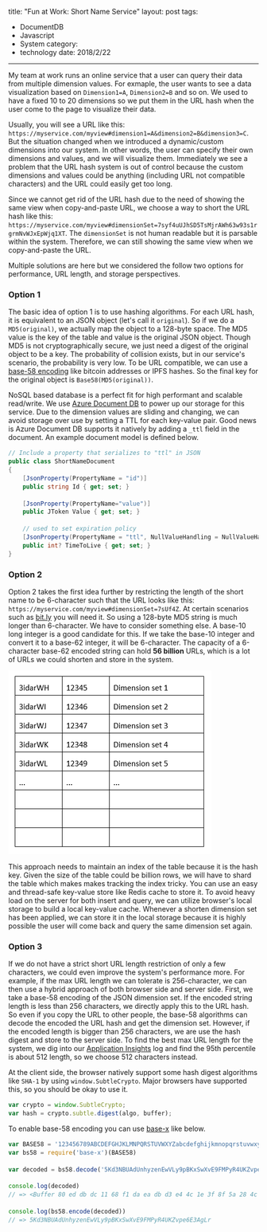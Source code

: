 title: "Fun at Work: Short Name Service"
layout: post
tags:
- DocumentDB
- Javascript
- System
category:
- technology
date: 2018/2/22
---

My team at work runs an online service that a user can query their data from multiple dimension values. For exmaple, the user wants to see a data visualization based on `Dimension1=A`, `Dimension2=B` and so on. We used to have a fixed 10 to 20 dimensions so we put them in the URL hash when the user come to the page to visualize their data. 

Usually, you will see a URL like this: `https://myservice.com/myview#dimension1=A&dimension2=B&dimension3=C`. But the situation changed when we introduced a dynamic/custom dimensions into our system. In other words, the user can specify their own dimensions and values, and we will visualize them. Immediately we see a problem that the URL hash system is out of control because the custom dimensions and values could be anything (including URL not compatible characters) and the URL could easily get too long.

Since we cannot get rid of the URL hash due to the need of showing the same view when copy-and-paste URL, we choose a way to short the URL hash like this: `https://myservice.com/myview#dimensionSet=7syf4uUJhSD5TsMjrAWh63w93s1rgrmNvWJxEpWjq1XT`. The `dimensionSet` is not human readable but it is parsable within the system. Therefore, we can still showing the same view when we copy-and-paste the URL.

<!-- more -->

Multiple solutions are here but we considered the follow two options for performance, URL length, and storage perspectives.

### Option 1

The basic idea of option 1 is to use hashing algorithms. For each URL hash, it is equivalent to an JSON object (let's call it `original`). So if we do a `MD5(original)`, we actually map the object to a 128-byte space. The MD5 value is the key of the table and value is the original JSON object. Though MD5 is not cryptographically secure, we just need a digest of the original object to be a key. The probability of collision exists, but in our service's scenario, the probability is very low. To be URL compatible, we can use a [base-58 encoding][1] like bitcoin addresses or IPFS hashes. So the final key for the original object is `Base58(MD5(original))`.

NoSQL based database is a perfect fit for high performant and scalable read/write. We use [Azure Document DB][2] to power up our storage for this service. Due to the dimension values are sliding and changing, we can avoid storage over use by setting a TTL for each key-value pair. Good news is Azure Document DB supports it natively by adding a `_ttl` field in the document. An example document model is defined below.

```csharp
// Include a property that serializes to "ttl" in JSON
public class ShortNameDocument
{
    [JsonProperty(PropertyName = "id")]
    public string Id { get; set; }

    [JsonProperty(PropertyName="value")]
    public JToken Value { get; set; }

    // used to set expiration policy
    [JsonProperty(PropertyName = "ttl", NullValueHandling = NullValueHandling.Ignore)]
    public int? TimeToLive { get; set; }
}
```

### Option 2

Option 2 takes the first idea further by restricting the length of the short name to be 6-character such that the URL looks like this: `https://myservice.com/myview#dimensionSet=7sUf4Z`. At certain scenarios such as [bit.ly][3] you will need it. So using a 128-byte MD5 string is much longer than 6-character. We have to consider something else. A base-10 long integer is a good candidate for this. If we take the base-10 integer and convert it to a base-62 integer, it will be 6-character. The capacity of a 6-character base-62 encoded string can hold **56 billion** URLs, which is a lot of URLs we could shorten and store in the system. 

![Alt text](/images/option-2.png)

This approach needs to maintain an index of the table because it is the hash key. Given the size of the table could be billion rows, we will have to shard the table which makes makes tracking the index tricky. You can use an easy and thread-safe key-value store like Redis cache to store it. To avoid heavy load on the server for both insert and query, we can utilize browser's local storage to build a local key-value cache. Whenever a shorten dimension set has been applied, we can store it in the local storage because it is highly possible the user will come back and query the same dimension set again.

### Option 3

If we do not have a strict short URL length restriction of only a few characters, we could even improve the system's performance more. For example, if the max URL length we can tolerate is 256-character, we can then use a hybrid approach of both browser side and server side. First, we take a base-58 encoding of the JSON dimension set. If the encoded string length is less than 256 characters, we directly apply this to the URL hash. So even if you copy the URL to other people, the base-58 algorithms can decode the encoded the URL hash and get the dimension set. However, if the encoded length is bigger than 256 characters, we are use the hash digest and store to the server side. To find the best max URL length for the system, we dig into our [Application Insights][5] log and find the 95th percentile is about 512 length, so we choose 512 characters instead.

At the client side, the browser natively support some hash digest algorithms like `SHA-1` by using `window.SubtleCrypto`. Major browsers have supported this, so you should be okay to use it. 

```javascript
var crypto = window.SubtleCrypto;
var hash = crypto.subtle.digest(algo, buffer);
```

To enable base-58 encoding you can use [base-x][4] like below.

```javascript
var BASE58 = '123456789ABCDEFGHJKLMNPQRSTUVWXYZabcdefghijkmnopqrstuvwxyz'
var bs58 = require('base-x')(BASE58)

var decoded = bs58.decode('5Kd3NBUAdUnhyzenEwVLy9pBKxSwXvE9FMPyR4UKZvpe6E3AgLr')

console.log(decoded)
// => <Buffer 80 ed db dc 11 68 f1 da ea db d3 e4 4c 1e 3f 8f 5a 28 4c 20 29 f7 8a d2 6a f9 85 83 a4 99 de 5b 19>

console.log(bs58.encode(decoded))
// => 5Kd3NBUAdUnhyzenEwVLy9pBKxSwXvE9FMPyR4UKZvpe6E3AgLr
```


[1]: https://en.wikipedia.org/wiki/Base58
[2]: https://azure.microsoft.com/en-us/services/cosmos-db/?v=17.45b
[3]: https://bitly.com/
[4]: https://github.com/cryptocoinjs/base-x
[5]: https://azure.microsoft.com/en-us/services/application-insights/